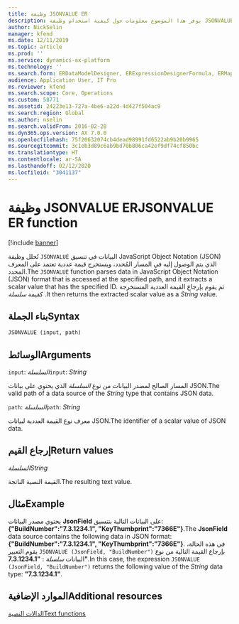 ```yaml
---
title: وظيفة JSONVALUE ER
description: يوفر هذا الموضوع معلومات حول كيفية استخدام وظيفة JSONVALUE ER.
author: NickSelin
manager: kfend
ms.date: 12/11/2019
ms.topic: article
ms.prod: ''
ms.service: dynamics-ax-platform
ms.technology: ''
ms.search.form: ERDataModelDesigner, ERExpressionDesignerFormula, ERMappedFormatDesigner, ERModelMappingDesigner
audience: Application User, IT Pro
ms.reviewer: kfend
ms.search.scope: Core, Operations
ms.custom: 58771
ms.assetid: 24223e13-727a-4be6-a22d-4d427f504ac9
ms.search.region: Global
ms.author: nselin
ms.search.validFrom: 2016-02-28
ms.dyn365.ops.version: AX 7.0.0
ms.openlocfilehash: 75f20632074cb4dead98991fd6522ab9b20b9965
ms.sourcegitcommit: 3c1eb3d89c6ab9bd70b806ca42ef9df74cf850bc
ms.translationtype: HT
ms.contentlocale: ar-SA
ms.lasthandoff: 02/12/2020
ms.locfileid: "3041137"
---
```

# <span data-ttu-id="f3f50-103"><a name="JSONVALUE">وظيفة JSONVALUE ER</a></span><span class="sxs-lookup"><span data-stu-id="f3f50-103"><a name="JSONVALUE">JSONVALUE ER function</a></span></span>

[!include [banner](../includes/banner.md)]

<span data-ttu-id="f3f50-104">تُحلل وظيفة `JSONVALUE` البيانات في تنسيق JavaScript Object Notation (JSON) الذي يتم الوصول إليه في المسار المُحدد، ويستخرج قيمة عددية تعتمد على المعرف المحدد.‬</span><span class="sxs-lookup"><span data-stu-id="f3f50-104">The `JSONVALUE` function parses data in JavaScript Object Notation (JSON) format that is accessed at the specified path, and it extracts a scalar value that has the specified ID.</span></span> <span data-ttu-id="f3f50-105">ثم يقوم بإرجاع القيمة العددية المستخرجة كقيمة *سلسلة* .</span><span class="sxs-lookup"><span data-stu-id="f3f50-105">It then returns the extracted scalar value as a *String* value.</span></span>

## <a name="syntax"></a><span data-ttu-id="f3f50-106">بناء الجملة</span><span class="sxs-lookup"><span data-stu-id="f3f50-106">Syntax</span></span>

```vb
JSONVALUE (input, path)
```

## <a name="arguments"></a><span data-ttu-id="f3f50-107">الوسائط</span><span class="sxs-lookup"><span data-stu-id="f3f50-107">Arguments</span></span>

<span data-ttu-id="f3f50-108">`input`: *السلسلة*</span><span class="sxs-lookup"><span data-stu-id="f3f50-108">`input`: *String*</span></span>

<span data-ttu-id="f3f50-109">المسار الصالح لمصدر البيانات من نوع *السلسلة* الذي يحتوي على بيانات JSON.</span><span class="sxs-lookup"><span data-stu-id="f3f50-109">The valid path of a data source of the *String* type that contains JSON data.</span></span>

<span data-ttu-id="f3f50-110">`path`: *السلسلة*</span><span class="sxs-lookup"><span data-stu-id="f3f50-110">`path`: *String*</span></span>

<span data-ttu-id="f3f50-111">معرف نوع القيمة العددية لبيانات JSON.</span><span class="sxs-lookup"><span data-stu-id="f3f50-111">The identifier of a scalar value of JSON data.</span></span>

## <a name="return-values"></a><span data-ttu-id="f3f50-112">إرجاع القيم</span><span class="sxs-lookup"><span data-stu-id="f3f50-112">Return values</span></span>

<span data-ttu-id="f3f50-113">*السلسلة*</span><span class="sxs-lookup"><span data-stu-id="f3f50-113">*String*</span></span>

<span data-ttu-id="f3f50-114">القيمة النصية الناتجة.</span><span class="sxs-lookup"><span data-stu-id="f3f50-114">The resulting text value.</span></span>

## <a name="example"></a><span data-ttu-id="f3f50-115">مثال</span><span class="sxs-lookup"><span data-stu-id="f3f50-115">Example</span></span>

<span data-ttu-id="f3f50-116">يحتوي مصدر البيانات **JsonField** على البيانات التالية بتنسيق: **{"BuildNumber":"7.3.1234.1", "KeyThumbprint":"7366E"}**.</span><span class="sxs-lookup"><span data-stu-id="f3f50-116">The **JsonField** data source contains the following data in JSON format: **{"BuildNumber":"7.3.1234.1", "KeyThumbprint":"7366E"}**.</span></span> <span data-ttu-id="f3f50-117">في هذه الحالة، يقوم التعبير `JSONVALUE (JsonField, "BuildNumber")` بإرجاع القيمة التالية من نوع البيانات *سلسلة* : **"7.3.1234.1"**.</span><span class="sxs-lookup"><span data-stu-id="f3f50-117">In this case, the expression `JSONVALUE (JsonField, "BuildNumber")` returns the following value of the *String* data type: **"7.3.1234.1"**.</span></span>

## <a name="additional-resources"></a><span data-ttu-id="f3f50-118">الموارد الإضافية</span><span class="sxs-lookup"><span data-stu-id="f3f50-118">Additional resources</span></span>

[<span data-ttu-id="f3f50-119">الدالات النصية</span><span class="sxs-lookup"><span data-stu-id="f3f50-119">Text functions</span></span>](er-functions-category-text.md)
